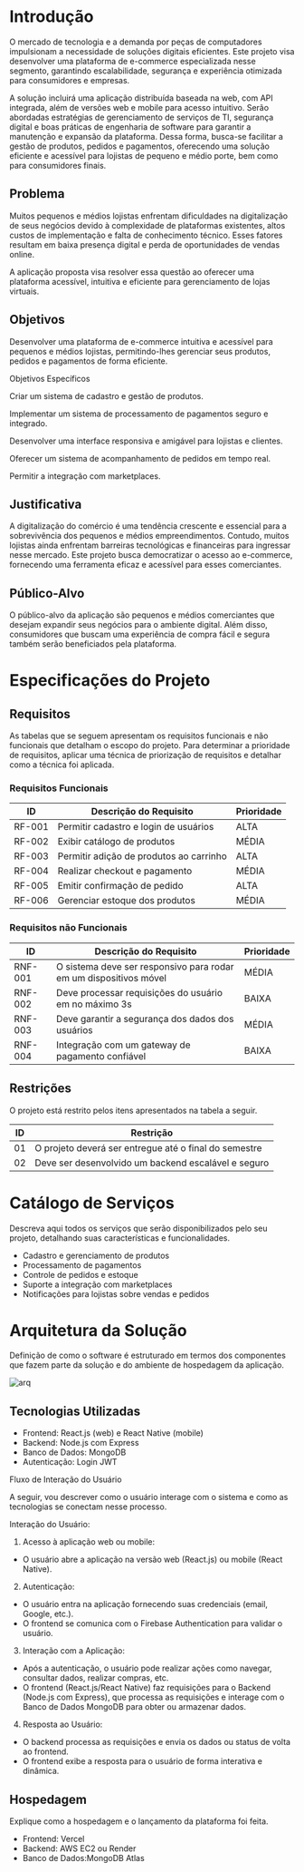 # Introdução

O mercado de tecnologia e a demanda por peças de computadores impulsionam a necessidade de soluções digitais eficientes. Este projeto visa desenvolver uma plataforma de e-commerce especializada nesse segmento, garantindo escalabilidade, segurança e experiência otimizada para consumidores e empresas.

A solução incluirá uma aplicação distribuída baseada na web, com API integrada, além de versões web e mobile para acesso intuitivo. Serão abordadas estratégias de gerenciamento de serviços de TI, segurança digital e boas práticas de engenharia de software para garantir a manutenção e expansão da plataforma. Dessa forma, busca-se facilitar a gestão de produtos, pedidos e pagamentos, oferecendo uma solução eficiente e acessível para lojistas de pequeno e médio porte, bem como para consumidores finais.

## Problema
Muitos pequenos e médios lojistas enfrentam dificuldades na digitalização de seus negócios devido à complexidade de plataformas existentes, altos custos de implementação e falta de conhecimento técnico. Esses fatores resultam em baixa presença digital e perda de oportunidades de vendas online.

A aplicação proposta visa resolver essa questão ao oferecer uma plataforma acessível, intuitiva e eficiente para gerenciamento de lojas virtuais.

## Objetivos

Desenvolver uma plataforma de e-commerce intuitiva e acessível para pequenos e médios lojistas, permitindo-lhes gerenciar seus produtos, pedidos e pagamentos de forma eficiente.

Objetivos Específicos

Criar um sistema de cadastro e gestão de produtos.

Implementar um sistema de processamento de pagamentos seguro e integrado.

Desenvolver uma interface responsiva e amigável para lojistas e clientes.

Oferecer um sistema de acompanhamento de pedidos em tempo real.

Permitir a integração com marketplaces.


## Justificativa

A digitalização do comércio é uma tendência crescente e essencial para a sobrevivência dos pequenos e médios empreendimentos. Contudo, muitos lojistas ainda enfrentam barreiras tecnológicas e financeiras para ingressar nesse mercado. Este projeto busca democratizar o acesso ao e-commerce, fornecendo uma ferramenta eficaz e acessível para esses comerciantes.

## Público-Alvo

O público-alvo da aplicação são pequenos e médios comerciantes que desejam expandir seus negócios para o ambiente digital. Além disso, consumidores que buscam uma experiência de compra fácil e segura também serão beneficiados pela plataforma.

# Especificações do Projeto

## Requisitos

As tabelas que se seguem apresentam os requisitos funcionais e não funcionais que detalham o escopo do projeto. Para determinar a prioridade de requisitos, aplicar uma técnica de priorização de requisitos e detalhar como a técnica foi aplicada.

### Requisitos Funcionais

|ID    | Descrição do Requisito  | Prioridade |
|------|-----------------------------------------|----|
|RF-001| Permitir cadastro e login de usuários | ALTA | 
|RF-002| Exibir catálogo de produtos   | MÉDIA |
|RF-003| Permitir adição de produtos ao carrinho | ALTA | 
|RF-004| Realizar checkout e pagamento   | MÉDIA |
|RF-005| Emitir confirmação de pedido | ALTA | 
|RF-006| Gerenciar estoque dos produtos   | MÉDIA |

### Requisitos não Funcionais

|ID     | Descrição do Requisito  |Prioridade |
|-------|-------------------------|----|
|RNF-001| O sistema deve ser responsivo para rodar em um dispositivos móvel | MÉDIA | 
|RNF-002| Deve processar requisições do usuário em no máximo 3s |  BAIXA | 
|RNF-003| Deve garantir a segurança dos dados dos usuários | MÉDIA | 
|RNF-004| Integração com um gateway de pagamento confiável |  BAIXA | 

## Restrições

O projeto está restrito pelos itens apresentados na tabela a seguir.

|ID| Restrição                                             |
|--|-------------------------------------------------------|
|01| O projeto deverá ser entregue até o final do semestre |
|02| Deve ser desenvolvido um backend escalável e seguro   |

# Catálogo de Serviços

Descreva aqui todos os serviços que serão disponibilizados pelo seu projeto, detalhando suas características e funcionalidades.
* Cadastro e gerenciamento de produtos
* Processamento de pagamentos
* Controle de pedidos e estoque
* Suporte a integração com marketplaces
* Notificações para lojistas sobre vendas e pedidos

# Arquitetura da Solução

Definição de como o software é estruturado em termos dos componentes que fazem parte da solução e do ambiente de hospedagem da aplicação.

![arq](https://github.com/user-attachments/assets/b9402e05-8445-47c3-9d47-f11696e38a3d)


## Tecnologias Utilizadas

* Frontend: React.js (web) e React Native (mobile)
* Backend: Node.js com Express
* Banco de Dados: MongoDB
* Autenticação: Login JWT

Fluxo de Interação do Usuário

A seguir, vou descrever como o usuário interage com o sistema e como as tecnologias se conectam nesse processo.

Interação do Usuário:
1. Acesso à aplicação web ou mobile:

* O usuário abre a aplicação na versão web (React.js) ou mobile (React Native).

2. Autenticação:

* O usuário entra na aplicação fornecendo suas credenciais (email, Google, etc.).
* O frontend se comunica com o Firebase Authentication para validar o usuário.

3. Interação com a Aplicação:

* Após a autenticação, o usuário pode realizar ações como navegar, consultar dados, realizar compras, etc.
* O frontend (React.js/React Native) faz requisições para o Backend (Node.js com Express), que processa as requisições e interage com o Banco de Dados MongoDB para obter ou armazenar dados.

4. Resposta ao Usuário:

* O backend processa as requisições e envia os dados ou status de volta ao frontend.
* O frontend exibe a resposta para o usuário de forma interativa e dinâmica.

## Hospedagem

Explique como a hospedagem e o lançamento da plataforma foi feita.

* Frontend: Vercel 
* Backend: AWS EC2 ou Render
* Banco de Dados:MongoDB Atlas
